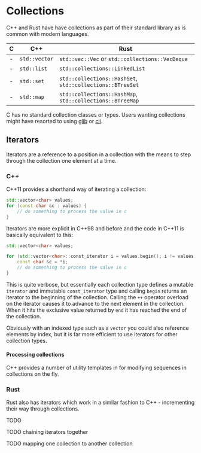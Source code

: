 # Collections

C++ and Rust have have collections as part of their standard library as is common with modern languages.

| C | C++ | Rust
| --- | --- | ---
| - | `std::vector` | `std::vec::Vec` or `std::collections::VecDeque`
| - | `std::list` | `std::collections::LinkedList`
| - | `std::set` | `std::collections::HashSet`, `std::collections::BTreeSet`
| - | `std::map` | `std::collections::HashMap`, `std::collections::BTreeMap`

C has no standard collection classes or types. Users wanting collections might have resorted to using [glib](https://developer.gnome.org/glib/) or [cii](https://code.google.com/archive/p/cii/downloads).


## Iterators

Iterators are a reference to a position in a collection with the means to step through the collection one element at a time.

### C++

C++11 provides a shorthand way of iterating a collection:

```c++
std::vector<char> values;
for (const char &c : values) {
    // do something to process the value in c
}
```

Iterators are more explicit in C++98 and before and the code in C++11 is basically equivalent to this:

```c++
std::vector<char> values;

for (std::vector<char>::const_iterator i = values.begin(); i != values.end(); ++i) {
    const char &c = *i;
    // do something to process the value in c
}
```

This is quite verbose, but essentially each collection type defines a mutable `iterator` and immutable `const_iterator` type and calling `begin` returns an iterator to the beginning of the collection. Calling the `++` operator overload on the iterator causes it to advance to the next element in the collection. When it hits the exclusive value returned by `end` it has reached the end of the collection.

Obviously with an indexed type such as a `vector` you could also reference elements by index, but it is far more efficient to use iterators for other collection types.

#### Processing collections

C++ provides a number of utility templates in <algorithm> for modifying sequences in collections on the fly. 

### Rust

Rust also has iterators which work in a similar fashion to C++ - incrementing their way through collections. 

TODO

TODO chaining iterators together

TODO mapping one collection to another collection
